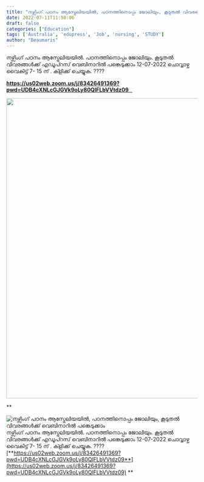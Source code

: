 ```yaml
---
title: "നഴ്സിംഗ് പഠനം ആസ്ട്രേലിയയിൽ, പഠനത്തിനൊപ്പം ജോലിയും, കൂടുതൽ വിവരങ്ങൾക്ക് വെബിനാറിൽ പങ്കെടുക്കാം"
date: 2022-07-11T11:58:06
draft: false
categories: ["Education"]
tags: ['Australia', 'edupress', 'Job', 'nursing', 'STUDY']
author: "Beaumaris"
---
```


നഴ്സിംഗ് പഠനം ആസ്ട്രേലിയയിൽ. പഠനത്തിനൊപ്പം ജോലിയും. കൂടുതൽ വിവരങ്ങൾക്ക് എഡൂപ്റസ് വെബിനാറിൽ പങ്കെടുക്കാം 12-07-2022 ചൊവ്വാഴ്ച വൈകിട്ട് 7- 15 ന് . ക്ളിക്ക് ചെയ്യുക. ????

<a href="https://us02web.zoom.us/j/83426491369?pwd=UDB4cXNLcGJGVk9oLy80QlFLbVVtdz09"><strong>https://us02web.zoom.us/j/83426491369?pwd=UDB4cXNLcGJGVk9oLy80QlFLbVVtdz09   </strong></a>

<img class="wp-image-342446 aligncenter" src="https://cdn.boolokam.com/articles/2022/07/vvsvw.jpg" alt="" width="790" height="790" />

**


![നഴ്സിംഗ് പഠനം ആസ്ട്രേലിയയിൽ, പഠനത്തിനൊപ്പം ജോലിയും, കൂടുതൽ വിവരങ്ങൾക്ക് വെബിനാറിൽ പങ്കെടുക്കാം](https://cdn.boolokam.com/articles/2022/07/vvsvw.jpg)നഴ്സിംഗ് പഠനം ആസ്ട്രേലിയയിൽ. പഠനത്തിനൊപ്പം ജോലിയും. കൂടുതൽ വിവരങ്ങൾക്ക് എഡൂപ്റസ് വെബിനാറിൽ പങ്കെടുക്കാം 12-07-2022 ചൊവ്വാഴ്ച വൈകിട്ട് 7- 15 ന് . ക്ളിക്ക് ചെയ്യുക. ???? [**https://us02web.zoom.us/j/83426491369?pwd=UDB4cXNLcGJGVk9oLy80QlFLbVVtdz09**](https://us02web.zoom.us/j/83426491369?pwd=UDB4cXNLcGJGVk9oLy80QlFLbVVtdz09) **
